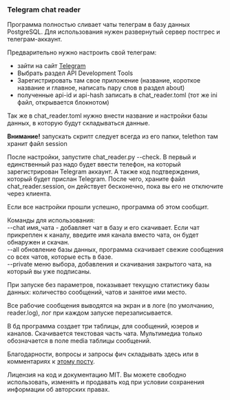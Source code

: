### Telegram chat reader

Программа полностью сливает чаты телеграм в базу данных PostgreSQL.
Для использования нужен развернутый сервер постгрес и телеграм-аккаунт.

Предварительно нужно настроить свой телеграм:
+ зайти на сайт [Telegram]
+ Выбрать раздел API Development Tools
+ Зарегистрировать там свое приложение (название, короткое название и главное, написать пару слов в раздел about)
+ полученные api-id и api-hash записать в chat_reader.toml (тот же ini файл, открывается блокнотом)

Так же в chat_reader.toml нужно внести название и настройки базы данных, в которую будут складываться данные.

**Внимание!** запускать скрипт следует всегда из его папки, telethon там хранит файл session

После настройки, запустите chat_reader.py --check.
В первый и единственный раз надо будет ввести телефон, на который зарегистрирован Telegram аккаунт. А также код подтверждения, который будет прислан Telegram.
После чего, храните файл chat_reader.session, он действует бесконечно, пока вы его не отключите через клиента.

Если все настройки прошли успешно, программа об этом сообщит.

Команды для использования:  
--chat имя_чата - добавляет чат в базу и его скачивает. Если чат прикреплен к каналу, введите имя канала вместо чата, он будет обнаружен и скачан.  
--all обновление базы данных, программа скачивает свежие сообщения со всех чатов, которые есть в базе.  
--private меню выбора, добавления и скачивания закрытого чата, на который вы уже подписаны.

При запуске без параметров, показывает текущую статистику базы данных: количество сообщений, чатов и занятое ими место.

Все рабочие сообщения выводятся на экран и в логе (по умолчанию, reader.log), лог при каждом запуске перезаписывается.

В бд программа создает три таблицы, для сообщений, юзеров и каналов.
Скачивается текстовая часть чата. Мультимедиа только обозначается в поле media таблицы сообщений.

Благодарности, вопросы и запросы фич складывать здесь или в комментариях к [этому посту].

Лицензия на код и документацию MIT. Вы можете свободно использовать, изменять и продавать код при условии сохранения
информации об авторских правах.

[Telegram]:https://my.telegram.org

[этому посту]:https://t.me/ssleg/511